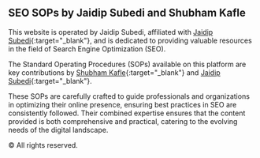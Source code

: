 ## SEO SOPs by Jaidip Subedi and Shubham Kafle

This website is operated by Jaidip Subedi, affiliated with [Jaidip Subedi](https://jaidip.com.np){:target="_blank"}, and is dedicated to providing valuable resources in the field of Search Engine Optimization (SEO). 

The Standard Operating Procedures (SOPs) available on this platform are key contributions by [Shubham Kafle](https://www.linkedin.com/in/shubham-kafle/){:target="_blank"} and [Jaidip Subedi](https://www.linkedin.com/in/jaidipsubedi/){:target="_blank"}. 

These SOPs are carefully crafted to guide professionals and organizations in optimizing their online presence, ensuring best practices in SEO are consistently followed. Their combined expertise ensures that the content provided is both comprehensive and practical, catering to the evolving needs of the digital landscape.

© All rights reserved.
